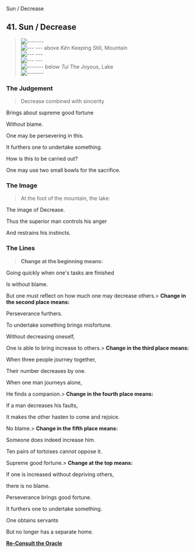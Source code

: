 Sun / Decrease
## 41. Sun / Decrease
> ![-------](../images/yangU.gif)   
> ![--- ---](../images/yinU.gif) above _Kên_ Keeping Still, Mountain  
> ![--- ---](../images/yinU.gif)   
> ![--- ---](../images/yinU.gif)   
> ![-------](../images/yangU.gif) below _Tui_ The Joyous, Lake  
> ![-------](../images/yangU.gif)
### The Judgement
> Decrease combined with sincerity  
>  Brings about supreme good fortune  
>  Without blame.  
>  One may be persevering in this.  
>  It furthers one to undertake something.  
>  How is this to be carried out?  
>  One may use two small bowls for the sacrifice.
### The Image
> At the foot of the mountain, the lake:  
>  The image of Decrease.  
>  Thus the superior man controls his anger  
>  And restrains his instincts.
### The Lines
> **Change at the beginning means:**  
>  Going quickly when one's tasks are finished  
>  Is without blame.  
>  But one must reflect on how much one may decrease others.> **Change in the second place means:**  
>  Perseverance furthers.  
>  To undertake something brings misfortune.  
>  Without decreasing oneself,  
>  One is able to bring increase to others.> **Change in the third place means:**  
>  When three people journey together,  
>  Their number decreases by one.  
>  When one man journeys alone,  
>  He finds a companion.> **Change in the fourth place means:**  
>  If a man decreases his faults,  
>  It makes the other hasten to come and rejoice.  
>  No blame.> **Change in the fifth place means:**  
>  Someone does indeed increase him.  
>  Ten pairs of tortoises cannot oppose it.  
>  Supreme good fortune.> **Change at the top means:**  
>  If one is increased without depriving others,  
>  there is no blame.  
>  Perseverance brings good fortune.  
>  It furthers one to undertake something.  
>  One obtains servants  
>  But no longer has a separate home.

**[Re-Consult the Oracle](../index.html)**


